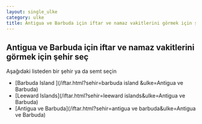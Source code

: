```yaml
---
layout: single_ulke
category: ulke
title: Antigua ve Barbuda için iftar ve namaz vakitlerini görmek için şehir seç
---
```



## Antigua ve Barbuda için iftar ve namaz vakitlerini görmek için şehir seç

Aşağıdaki listeden bir şehir ya da semt seçin


* [Barbuda Island ](/iftar.html?sehir=barbuda island &ulke=Antigua ve Barbuda)
* [Leeward Islands](/iftar.html?sehir=leeward islands&ulke=Antigua ve Barbuda)
* [Antigua ve Barbuda](/iftar.html?sehir=antigua ve barbuda&ulke=Antigua ve Barbuda)

